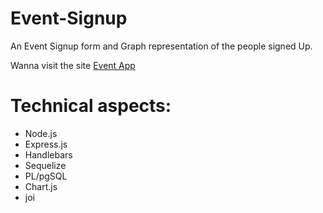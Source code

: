# Event-Signup

An Event Signup form and Graph representation of the people signed Up.

 Wanna visit the site [Event App](https://kjrl2.sse.codesandbox.io/)

# Technical aspects:
* Node.js
* Express.js
* Handlebars
* Sequelize
* PL/pgSQL
* Chart.js
* joi



